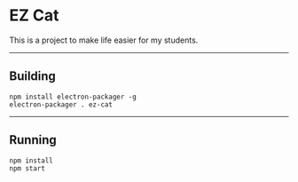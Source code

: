 # EZ Cat

This is a project to make life easier for my students.

-----
## Building
```
npm install electron-packager -g
electron-packager . ez-cat
```

-----
## Running
```
npm install
npm start
```